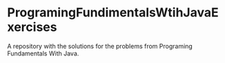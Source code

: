 # ProgramingFundimentalsWtihJavaExercises
A repository with the solutions for the problems from Programing Fundamentals With Java.

